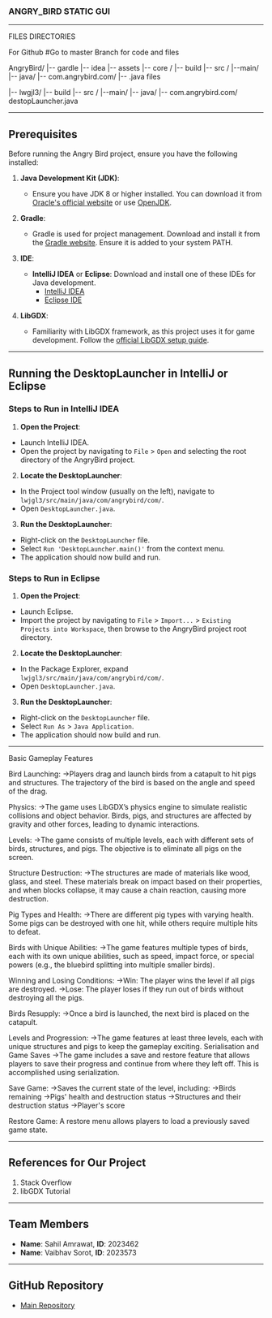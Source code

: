 
   ### ANGRY_BIRD STATIC GUI 

***********************************************************************************************************************************************************************************************************************
FILES DIRECTORIES

For Github 
#Go to master Branch for code and files


AngryBird/
|-- gardle
|-- idea
|-- assets
|-- core /
      |-- build
      |-- src /
            |--main/
                 |-- java/
                       |-- com.angrybird.com/
                                                  |-- .java files 

|-- lwgjl3/
	|-- build
        |-- src /
         	   |--main/
             		    |-- java/
                     		  |-- com.angrybird.com/
						destopLauncher.java



*********************************************************************************************************************************************************************************************************************
## Prerequisites

Before running the Angry Bird project, ensure you have the following installed:

1. **Java Development Kit (JDK)**:
   - Ensure you have JDK 8 or higher installed. You can download it from [Oracle's official website](https://www.oracle.com/java/technologies/javase-jdk11-downloads.html) or use [OpenJDK](https://openjdk.java.net/install/).

2. **Gradle**:
   - Gradle is used for project management. Download and install it from the [Gradle website](https://gradle.org/install/). Ensure it is added to your system PATH.

3. **IDE**:
   - **IntelliJ IDEA** or **Eclipse**: Download and install one of these IDEs for Java development.
     - [IntelliJ IDEA](https://www.jetbrains.com/idea/download/)
     - [Eclipse IDE](https://www.eclipse.org/downloads/)

4. **LibGDX**:
   - Familiarity with LibGDX framework, as this project uses it for game development. Follow the [official LibGDX setup guide](https://libgdx.com/wiki/start).

*********************************************************************************************************************************************************************************************************************


## Running the DesktopLauncher in IntelliJ or Eclipse

### Steps to Run in IntelliJ IDEA

1. **Open the Project**:
- Launch IntelliJ IDEA.
- Open the project by navigating to `File` > `Open` and selecting the root directory of the AngryBird project.

2. **Locate the DesktopLauncher**:
- In the Project tool window (usually on the left), navigate to `lwjgl3/src/main/java/com/angrybird/com/`.
- Open `DesktopLauncher.java`.

3. **Run the DesktopLauncher**:
- Right-click on the `DesktopLauncher` file.
- Select `Run 'DesktopLauncher.main()'` from the context menu.
- The application should now build and run.

### Steps to Run in Eclipse

1. **Open the Project**:
- Launch Eclipse.
- Import the project by navigating to `File` > `Import...` > `Existing Projects into Workspace`, then browse to the AngryBird project root directory.

2. **Locate the DesktopLauncher**:
- In the Package Explorer, expand `lwjgl3/src/main/java/com/angrybird/com/`.
- Open `DesktopLauncher.java`.

3. **Run the DesktopLauncher**:
- Right-click on the `DesktopLauncher` file.
- Select `Run As` > `Java Application`.
- The application should now build and run.

*********************************************************************************************************************************************************************************************************************

Basic Gameplay Features

Bird Launching:
->Players drag and launch birds from a catapult to hit pigs and structures. The trajectory of the bird is based on the angle and speed of the drag.

Physics:
->The game uses LibGDX’s physics engine to simulate realistic collisions and object behavior. Birds, pigs, and structures are affected by gravity and other forces, leading to dynamic interactions.

Levels:
->The game consists of multiple levels, each with different sets of birds, structures, and pigs. The objective is to eliminate all pigs on the screen.

Structure Destruction:
->The structures are made of materials like wood, glass, and steel. These materials break on impact based on their properties, and when blocks collapse, it may cause a chain reaction, causing more destruction.

Pig Types and Health:
->There are different pig types with varying health. Some pigs can be destroyed with one hit, while others require multiple hits to defeat.

Birds with Unique Abilities:
->The game features multiple types of birds, each with its own unique abilities, such as speed, impact force, or special powers (e.g., the bluebird splitting into multiple smaller birds).

Winning and Losing Conditions:
->Win: The player wins the level if all pigs are destroyed.
->Lose: The player loses if they run out of birds without destroying all the pigs.

Birds Resupply:
->Once a bird is launched, the next bird is placed on the catapult.

Levels and Progression:
->The game features at least three levels, each with unique structures and pigs to keep the gameplay exciting.
Serialisation and Game Saves
->The game includes a save and restore feature that allows players to save their progress and continue from where they left off. This is accomplished using serialization.

Save Game: 
->Saves the current state of the level, including:
->Birds remaining
->Pigs' health and destruction status
->Structures and their destruction status
->Player's score

Restore Game: A restore menu allows players to load a previously saved game state.
*********************************************************************************************************************************************************************************************************************

## References for Our Project

1. Stack Overflow
2. libGDX Tutorial

*********************************************************************************************************************************************************************************************************************
## Team Members

- **Name**: Sahil Amrawat, **ID**: 2023462
- **Name**: Vaibhav Sorot, **ID**: 2023573

****************************************************************************************************************************************************************************************************************
## GitHub Repository

- [Main Repository](https://github.com/Sahilamr/APproject-.git)


